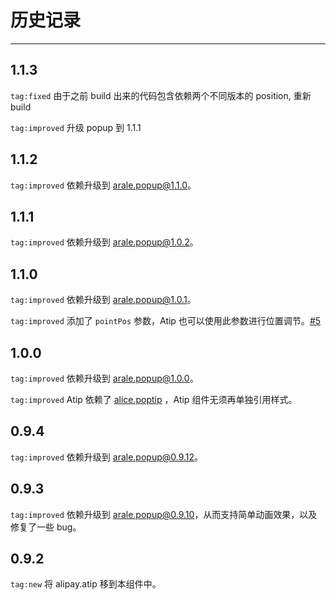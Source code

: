 # 历史记录

---


## 1.1.3

`tag:fixed` 由于之前 build 出来的代码包含依赖两个不同版本的 position, 重新 build

`tag:improved` 升级 popup 到 1.1.1


## 1.1.2

`tag:improved` 依赖升级到 [arale.popup@1.1.0](http://aralejs.org/popup/history.html)。


## 1.1.1

`tag:improved` 依赖升级到 [arale.popup@1.0.2](http://aralejs.org/popup/history.html)。

## 1.1.0

`tag:improved` 依赖升级到 [arale.popup@1.0.1](http://aralejs.org/popup/history.html)。

`tag:improved` 添加了 `pointPos` 参数，Atip 也可以使用此参数进行位置调节。[#5](https://github.com/aralejs/tip/issues/5)

## 1.0.0

`tag:improved` 依赖升级到 [arale.popup@1.0.0](http://aralejs.org/popup/history.html)。

`tag:improved` Atip 依赖了 [alice.poptip](http://aliceui.org/poptip) ，Atip 组件无须再单独引用样式。


## 0.9.4

`tag:improved` 依赖升级到 [arale.popup@0.9.12](http://aralejs.org/popup/history.html)。


## 0.9.3

`tag:improved` 依赖升级到 [arale.popup@0.9.10](http://aralejs.org/popup/history.html)，从而支持简单动画效果，以及修复了一些 bug。


## 0.9.2

`tag:new` 将 alipay.atip 移到本组件中。
